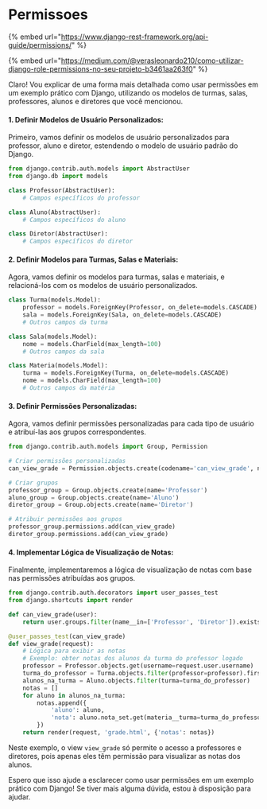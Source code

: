 # Permissoes

{% embed url="https://www.django-rest-framework.org/api-guide/permissions/" %}

{% embed url="https://medium.com/@verasleonardo210/como-utilizar-django-role-permissions-no-seu-projeto-b3461aa263f0" %}

Claro! Vou explicar de uma forma mais detalhada como usar permissões em um exemplo prático com Django, utilizando os modelos de turmas, salas, professores, alunos e diretores que você mencionou.

#### 1. Definir Modelos de Usuário Personalizados:

Primeiro, vamos definir os modelos de usuário personalizados para professor, aluno e diretor, estendendo o modelo de usuário padrão do Django.

```python
from django.contrib.auth.models import AbstractUser
from django.db import models

class Professor(AbstractUser):
    # Campos específicos do professor

class Aluno(AbstractUser):
    # Campos específicos do aluno

class Diretor(AbstractUser):
    # Campos específicos do diretor
```

#### 2. Definir Modelos para Turmas, Salas e Materiais:

Agora, vamos definir os modelos para turmas, salas e materiais, e relacioná-los com os modelos de usuário personalizados.

```python
class Turma(models.Model):
    professor = models.ForeignKey(Professor, on_delete=models.CASCADE)
    sala = models.ForeignKey(Sala, on_delete=models.CASCADE)
    # Outros campos da turma

class Sala(models.Model):
    nome = models.CharField(max_length=100)
    # Outros campos da sala

class Materia(models.Model):
    turma = models.ForeignKey(Turma, on_delete=models.CASCADE)
    nome = models.CharField(max_length=100)
    # Outros campos da matéria
```

#### 3. Definir Permissões Personalizadas:

Agora, vamos definir permissões personalizadas para cada tipo de usuário e atribuí-las aos grupos correspondentes.

```python
from django.contrib.auth.models import Group, Permission

# Criar permissões personalizadas
can_view_grade = Permission.objects.create(codename='can_view_grade', name='Can view grade')

# Criar grupos
professor_group = Group.objects.create(name='Professor')
aluno_group = Group.objects.create(name='Aluno')
diretor_group = Group.objects.create(name='Diretor')

# Atribuir permissões aos grupos
professor_group.permissions.add(can_view_grade)
diretor_group.permissions.add(can_view_grade)
```

#### 4. Implementar Lógica de Visualização de Notas:

Finalmente, implementaremos a lógica de visualização de notas com base nas permissões atribuídas aos grupos.

```python
from django.contrib.auth.decorators import user_passes_test
from django.shortcuts import render

def can_view_grade(user):
    return user.groups.filter(name__in=['Professor', 'Diretor']).exists()

@user_passes_test(can_view_grade)
def view_grade(request):
    # Lógica para exibir as notas
    # Exemplo: obter notas dos alunos da turma do professor logado
    professor = Professor.objects.get(username=request.user.username)
    turma_do_professor = Turma.objects.filter(professor=professor).first()
    alunos_na_turma = Aluno.objects.filter(turma=turma_do_professor)
    notas = []
    for aluno in alunos_na_turma:
        notas.append({
            'aluno': aluno,
            'nota': aluno.nota_set.get(materia__turma=turma_do_professor).valor
        })
    return render(request, 'grade.html', {'notas': notas})
```

Neste exemplo, o view `view_grade` só permite o acesso a professores e diretores, pois apenas eles têm permissão para visualizar as notas dos alunos.

Espero que isso ajude a esclarecer como usar permissões em um exemplo prático com Django! Se tiver mais alguma dúvida, estou à disposição para ajudar.
